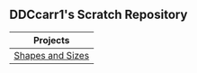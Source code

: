 ## DDCcarr1's Scratch Repository

| Projects                               |
|----------------------------------------|
| [Shapes and Sizes](scratch/shapes-and-sizes/) |
